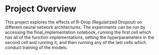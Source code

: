# Project Overview

This project explores the effects of R-Drop (Regularized Dropout) on different neural network architectures. The experiments can be run by accessing the final_implementation notebook, running the first cell which has all of the function implementations, setting the hyperparameters in the second cell and running it, and then running any of the last cells which conduct training of the models.
